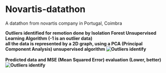 # Novartis-datathon
A datathon from novartis company in Portugal, Coimbra

<b>Outliers identified for remotion done by Isolation Forest Unsupervised Learning Algorithm (-1 is an outlier data)<b><br>
<b>all the data is represented by a 2D graph, using a PCA (Principal Component Analysis) unsupervised algorithm<b>
![Outliers identify](https://i.ibb.co/82CKZmr/Captura-de-tela-2024-04-05-061842.png)
<br>
<br>
<b>Predicted data and MSE (Mean Squared Error) evaluation (Lower, better) <b>
![Outliers identify](https://i.ibb.co/89qh09c/Captura-de-tela-2024-04-05-061719.png)
